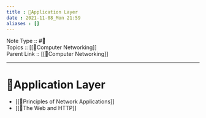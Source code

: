 ```yaml
---
title : 📶Application Layer
date : 2021-11-08_Mon 21:59
aliases : []
---
```

Note Type :: #📘 <br>
Topics :: [[📶Computer Networking]]<br>
Parent Link :: [[📶Computer Networking]]<br>

---
# 📶Application Layer

- [[📶Principles of Network Applications]]
- [[📶The Web and HTTP]]